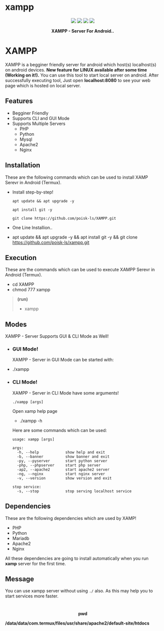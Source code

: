# xampp

<!-- XAMP: For Linux and Android --->

<p align="center">
  <img src="https://img.shields.io/badge/Version-v1.0-red?style=for-the-badge">
  <img src="https://img.shields.io/github/license/AdarshAddee/XAMP?style=for-the-badge">
  <img src="https://img.shields.io/badge/poisk-ls-red?style=flat-square">
  <img src="https://img.shields.io/badge/Written%20In-Bash-darkcyan?style=flat-square">
</p>

<p align="center">
  <b>XAMPP - Server For Android..</b>
</p>

##

# XAMPP
XAMPP is a begginer friendly server for android which host(s) localhost(s) on android devices. <b>New feature for LINUX available after some time (Working on it!).</b> You can use this tool to start local server on android. After successfully executing tool, Just open <b>localhost:8080</b> to see your web page which is hosted on local server. 

## Features
- Begginer Friendly
- Supports CLI and GUI Mode
- Supports Multiple Servers
  - PHP
  - Python
  - Mysql
  - Apache2
  - Nginx

## Installation 
These are the following commands which can be used to install XAMP Serevr in Android (Termux).
- Install step-by-step!
  ```
  apt update && apt upgrade -y
  ```
  ```
  apt install git -y
  ```
  ```
  git clone https://github.com/poisk-ls/XAMPP.git
  ```
  
- One Line Installion..
 - apt update && apt upgrade -y && apt install git -y && git clone https://github.com/poisk-ls/xampp.git
  
## Execution
These are the commands which can be used to execute XAMPP Serevr in Android (Termux).
- cd XAMPP
- chmod 777 xampp

>**(run)**
>- xampp

## Modes
XAMPP - Server Supports GUI & CLI Mode as Well!
- ### GUI Mode!
  XAMPP - Server in GUI Mode can be started with:
- ./xampp

- ### CLI Mode!
  XAMPP - Server  in CLI Mode have some arguments!
  ```
  ./xampp [args]
  ```
  
  Open xamp help page
  - ./xampp -h
  
  Here are some commands which can be used:
  ```
  usage: xampp [args]
  
  args:
    -h, --help            show help and exit
    -b, --banner          show banner and exit
    -py, --pyserver       start python server
    -php, --phpserver     start php server
    -ap2, --apache2       start apache2 server
    -ng, --nginx          start nginx server
    -v, --version         show version and exit
    
  stop service:
    -s, --stop            stop serving localhost service
  ```

<!--

<p align="center"><b>Open XAMPP in Cloud Shell</b></p>
<p align="center">
  <a href="https://shell.cloud.google.com/cloudshell/open?cloudshell_git_repo=https://github.com/AdarshAddee/XAMP.git&tutorial=README.md" target="_blank"><img src="https://gstatic.com/cloudssh/images/open-btn.svg"></a>
</p>

-->

## Dependencies
These are the following dependencies which are used by XAMP!
- PHP
- Python
- Mariadb
- Apache2
- Nginx

All these dependencies are going to install automatically when you run <b>xamp</b> server for the first time.

## Message 
You can use xampp server without using ``./`` also. As this may help you to start services more faster.

#
<p align="center"><b>pwd</b></p>

**/data/data/com.termux/files/usr/share/apache2/default-site/htdocs**
#




